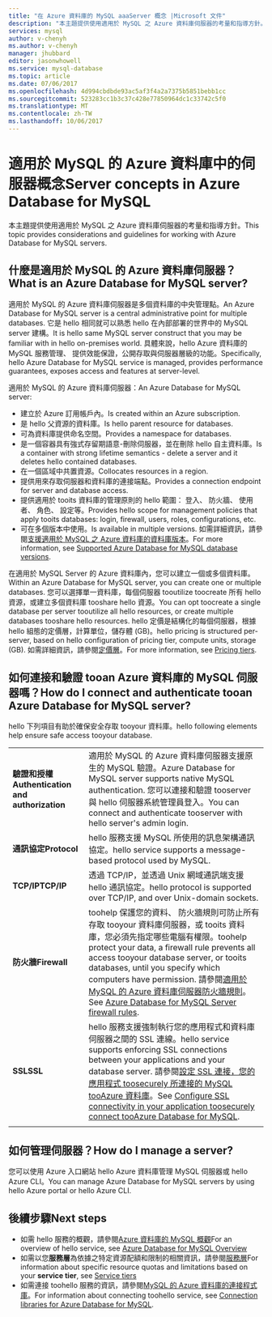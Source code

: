 ```yaml
---
title: "在 Azure 資料庫的 MySQL aaaServer 概念 |Microsoft 文件"
description: "本主題提供使用適用於 MySQL 之 Azure 資料庫伺服器的考量和指導方針。"
services: mysql
author: v-chenyh
ms.author: v-chenyh
manager: jhubbard
editor: jasonwhowell
ms.service: mysql-database
ms.topic: article
ms.date: 07/06/2017
ms.openlocfilehash: 4d994cbdbde93ac5af3f4a2a7375b5851bebb1cc
ms.sourcegitcommit: 523283cc1b3c37c428e77850964dc1c33742c5f0
ms.translationtype: MT
ms.contentlocale: zh-TW
ms.lasthandoff: 10/06/2017
---
```

# <a name="server-concepts-in-azure-database-for-mysql"></a><span data-ttu-id="976c1-103">適用於 MySQL 的 Azure 資料庫中的伺服器概念</span><span class="sxs-lookup"><span data-stu-id="976c1-103">Server concepts in Azure Database for MySQL</span></span>
<span data-ttu-id="976c1-104">本主題提供使用適用於 MySQL 之 Azure 資料庫伺服器的考量和指導方針。</span><span class="sxs-lookup"><span data-stu-id="976c1-104">This topic provides considerations and guidelines for working with Azure Database for MySQL servers.</span></span>

## <a name="what-is-an-azure-database-for-mysql-server"></a><span data-ttu-id="976c1-105">什麼是適用於 MySQL 的 Azure 資料庫伺服器？</span><span class="sxs-lookup"><span data-stu-id="976c1-105">What is an Azure Database for MySQL server?</span></span>

<span data-ttu-id="976c1-106">適用於 MySQL 的 Azure 資料庫伺服器是多個資料庫的中央管理點。</span><span class="sxs-lookup"><span data-stu-id="976c1-106">An Azure Database for MySQL server is a central administrative point for multiple databases.</span></span> <span data-ttu-id="976c1-107">它是 hello 相同就可以熟悉 hello 在內部部署的世界中的 MySQL server 建構。</span><span class="sxs-lookup"><span data-stu-id="976c1-107">It is hello same MySQL server construct that you may be familiar with in hello on-premises world.</span></span> <span data-ttu-id="976c1-108">具體來說，hello Azure 資料庫的 MySQL 服務管理、 提供效能保證，公開存取與伺服器層級的功能。</span><span class="sxs-lookup"><span data-stu-id="976c1-108">Specifically, hello Azure Database for MySQL service is managed, provides performance guarantees, exposes access and features at server-level.</span></span>

<span data-ttu-id="976c1-109">適用於 MySQL 的 Azure 資料庫伺服器：</span><span class="sxs-lookup"><span data-stu-id="976c1-109">An Azure Database for MySQL server:</span></span>

- <span data-ttu-id="976c1-110">建立於 Azure 訂用帳戶內。</span><span class="sxs-lookup"><span data-stu-id="976c1-110">Is created within an Azure subscription.</span></span>
- <span data-ttu-id="976c1-111">是 hello 父資源的資料庫。</span><span class="sxs-lookup"><span data-stu-id="976c1-111">Is hello parent resource for databases.</span></span>
- <span data-ttu-id="976c1-112">可為資料庫提供命名空間。</span><span class="sxs-lookup"><span data-stu-id="976c1-112">Provides a namespace for databases.</span></span>
- <span data-ttu-id="976c1-113">是一個容器具有強式存留期語意-刪除伺服器，並在刪除 hello 自主資料庫。</span><span class="sxs-lookup"><span data-stu-id="976c1-113">Is a container with strong lifetime semantics - delete a server and it deletes hello contained databases.</span></span>
- <span data-ttu-id="976c1-114">在一個區域中共置資源。</span><span class="sxs-lookup"><span data-stu-id="976c1-114">Collocates resources in a region.</span></span>
- <span data-ttu-id="976c1-115">提供用來存取伺服器和資料庫的連接端點。</span><span class="sxs-lookup"><span data-stu-id="976c1-115">Provides a connection endpoint for server and database access.</span></span>
- <span data-ttu-id="976c1-116">提供適用於 tooits 資料庫的管理原則的 hello 範圍： 登入、 防火牆、 使用者、 角色、 設定等。</span><span class="sxs-lookup"><span data-stu-id="976c1-116">Provides hello scope for management policies that apply tooits databases: login, firewall, users, roles, configurations, etc.</span></span>
- <span data-ttu-id="976c1-117">可在多個版本中使用。</span><span class="sxs-lookup"><span data-stu-id="976c1-117">Is available in multiple versions.</span></span> <span data-ttu-id="976c1-118">如需詳細資訊，請參閱[支援適用於 MySQL 之 Azure 資料庫的資料庫版本](./concepts-supported-versions.md)。</span><span class="sxs-lookup"><span data-stu-id="976c1-118">For more information, see [Supported Azure Database for MySQL database versions](./concepts-supported-versions.md).</span></span>

<span data-ttu-id="976c1-119">在適用於 MySQL Server 的 Azure 資料庫內，您可以建立一個或多個資料庫。</span><span class="sxs-lookup"><span data-stu-id="976c1-119">Within an Azure Database for MySQL server, you can create one or multiple databases.</span></span> <span data-ttu-id="976c1-120">您可以選擇單一資料庫，每個伺服器 tooutilize toocreate 所有 hello 資源，或建立多個資料庫 tooshare hello 資源。</span><span class="sxs-lookup"><span data-stu-id="976c1-120">You can opt toocreate a single database per server tooutilize all hello resources, or create multiple databases tooshare hello resources.</span></span> <span data-ttu-id="976c1-121">hello 定價是結構化的每個伺服器，根據 hello 組態的定價層，計算單位，儲存體 (GB)。</span><span class="sxs-lookup"><span data-stu-id="976c1-121">hello pricing is structured per-server, based on hello configuration of pricing tier, compute units, storage (GB).</span></span> <span data-ttu-id="976c1-122">如需詳細資訊，請參閱[定價層](./concepts-service-tiers.md)。</span><span class="sxs-lookup"><span data-stu-id="976c1-122">For more information, see [Pricing tiers](./concepts-service-tiers.md).</span></span>

## <a name="how-do-i-connect-and-authenticate-tooan-azure-database-for-mysql-server"></a><span data-ttu-id="976c1-123">如何連接和驗證 tooan Azure 資料庫的 MySQL 伺服器嗎？</span><span class="sxs-lookup"><span data-stu-id="976c1-123">How do I connect and authenticate tooan Azure Database for MySQL server?</span></span>

<span data-ttu-id="976c1-124">hello 下列項目有助於確保安全存取 tooyour 資料庫。</span><span class="sxs-lookup"><span data-stu-id="976c1-124">hello following elements help ensure safe access tooyour database.</span></span>

|||
| :-- | :-- |
| <span data-ttu-id="976c1-125">**驗證和授權**</span><span class="sxs-lookup"><span data-stu-id="976c1-125">**Authentication and authorization**</span></span> | <span data-ttu-id="976c1-126">適用於 MySQL 的 Azure 資料庫伺服器支援原生的 MySQL 驗證。</span><span class="sxs-lookup"><span data-stu-id="976c1-126">Azure Database for MySQL server supports native MySQL authentication.</span></span> <span data-ttu-id="976c1-127">您可以連接和驗證 tooserver 與 hello 伺服器系統管理員登入。</span><span class="sxs-lookup"><span data-stu-id="976c1-127">You can connect and authenticate tooserver with hello server's admin login.</span></span> |
| <span data-ttu-id="976c1-128">**通訊協定**</span><span class="sxs-lookup"><span data-stu-id="976c1-128">**Protocol**</span></span> | <span data-ttu-id="976c1-129">hello 服務支援 MySQL 所使用的訊息架構通訊協定。</span><span class="sxs-lookup"><span data-stu-id="976c1-129">hello service supports a message-based protocol used by MySQL.</span></span> |
| <span data-ttu-id="976c1-130">**TCP/IP**</span><span class="sxs-lookup"><span data-stu-id="976c1-130">**TCP/IP**</span></span> | <span data-ttu-id="976c1-131">透過 TCP/IP，並透過 Unix 網域通訊端支援 hello 通訊協定。</span><span class="sxs-lookup"><span data-stu-id="976c1-131">hello protocol is supported over TCP/IP, and over Unix-domain sockets.</span></span> |
| <span data-ttu-id="976c1-132">**防火牆**</span><span class="sxs-lookup"><span data-stu-id="976c1-132">**Firewall**</span></span> | <span data-ttu-id="976c1-133">toohelp 保護您的資料、 防火牆規則可防止所有存取 tooyour 資料庫伺服器，或 tooits 資料庫，您必須先指定哪些電腦有權限。</span><span class="sxs-lookup"><span data-stu-id="976c1-133">toohelp protect your data, a firewall rule prevents all access tooyour database server, or tooits databases, until you specify which computers have permission.</span></span> <span data-ttu-id="976c1-134">請參閱[適用於 MySQL 的 Azure 資料庫伺服器防火牆規則](./concepts-firewall-rules.md)。</span><span class="sxs-lookup"><span data-stu-id="976c1-134">See [Azure Database for MySQL Server firewall rules](./concepts-firewall-rules.md).</span></span> |
| <span data-ttu-id="976c1-135">**SSL**</span><span class="sxs-lookup"><span data-stu-id="976c1-135">**SSL**</span></span> | <span data-ttu-id="976c1-136">hello 服務支援強制執行您的應用程式和資料庫伺服器之間的 SSL 連線。</span><span class="sxs-lookup"><span data-stu-id="976c1-136">hello service supports enforcing SSL connections between your applications and your database server.</span></span>  <span data-ttu-id="976c1-137">請參閱[設定 SSL 連接，您的應用程式 toosecurely 所連接的 MySQL tooAzure 資料庫](./howto-configure-ssl.md)。</span><span class="sxs-lookup"><span data-stu-id="976c1-137">See [Configure SSL connectivity in your application toosecurely connect tooAzure Database for MySQL](./howto-configure-ssl.md).</span></span> |
|||

## <a name="how-do-i-manage-a-server"></a><span data-ttu-id="976c1-138">如何管理伺服器？</span><span class="sxs-lookup"><span data-stu-id="976c1-138">How do I manage a server?</span></span>
<span data-ttu-id="976c1-139">您可以使用 Azure 入口網站 hello Azure 資料庫管理 MySQL 伺服器或 hello Azure CLI。</span><span class="sxs-lookup"><span data-stu-id="976c1-139">You can manage Azure Database for MySQL servers by using hello Azure portal or hello Azure CLI.</span></span>

## <a name="next-steps"></a><span data-ttu-id="976c1-140">後續步驟</span><span class="sxs-lookup"><span data-stu-id="976c1-140">Next steps</span></span>
- <span data-ttu-id="976c1-141">如需 hello 服務的概觀，請參閱[Azure 資料庫的 MySQL 概觀](./overview.md)</span><span class="sxs-lookup"><span data-stu-id="976c1-141">For an overview of hello service, see [Azure Database for MySQL Overview](./overview.md)</span></span>
- <span data-ttu-id="976c1-142">如需以您**服務層**為依據之特定資源配額和限制的相關資訊，請參閱[服務層](./concepts-service-tiers.md)</span><span class="sxs-lookup"><span data-stu-id="976c1-142">For information about specific resource quotas and limitations based on your **service tier**, see [Service tiers](./concepts-service-tiers.md)</span></span>
- <span data-ttu-id="976c1-143">如需連接 toohello 服務的資訊，請參閱[MySQL 的 Azure 資料庫的連接程式庫](./concepts-connection-libraries.md)。</span><span class="sxs-lookup"><span data-stu-id="976c1-143">For information about connecting toohello service, see [Connection libraries for Azure Database for MySQL](./concepts-connection-libraries.md).</span></span>
